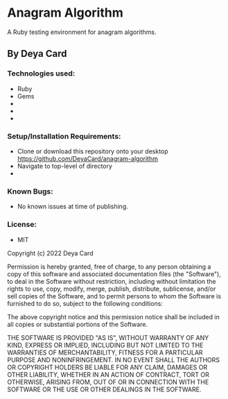 # Anagram Algorithm

A Ruby testing environment for anagram algorithms.

## By Deya Card

### Technologies used:

* Ruby
* Gems
* 
* 
* 


### Setup/Installation Requirements:

* Clone or download this repository onto your desktop
https://github.com/DeyaCard/anagram-algorithm
* Navigate to top-level of directory
*



### Known Bugs:
* No known issues at time of publishing.


### License: 
* MIT

Copyright (c) 2022 Deya Card

Permission is hereby granted, free of charge, to any person obtaining a copy of this software and associated documentation files (the "Software"), to deal in the Software without restriction, including without limitation the rights to use, copy, modify, merge, publish, distribute, sublicense, and/or sell copies of the Software, and to permit persons to whom the Software is furnished to do so, subject to the following conditions:

The above copyright notice and this permission notice shall be included in all copies or substantial portions of the Software.

THE SOFTWARE IS PROVIDED "AS IS", WITHOUT WARRANTY OF ANY KIND, EXPRESS OR IMPLIED, INCLUDING BUT NOT LIMITED TO THE WARRANTIES OF MERCHANTABILITY, FITNESS FOR A PARTICULAR PURPOSE AND NONINFRINGEMENT. IN NO EVENT SHALL THE AUTHORS OR COPYRIGHT HOLDERS BE LIABLE FOR ANY CLAIM, DAMAGES OR OTHER LIABILITY, WHETHER IN AN ACTION OF CONTRACT, TORT OR OTHERWISE, ARISING FROM, OUT OF OR IN CONNECTION WITH THE SOFTWARE OR THE USE OR OTHER DEALINGS IN THE SOFTWARE.